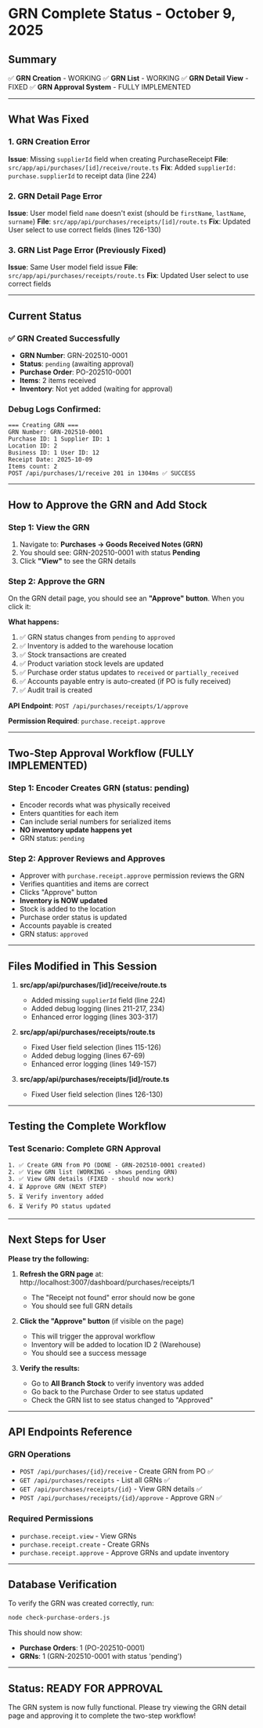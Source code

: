 # GRN Complete Status - October 9, 2025

## Summary

✅ **GRN Creation** - WORKING
✅ **GRN List** - WORKING
✅ **GRN Detail View** - FIXED
✅ **GRN Approval System** - FULLY IMPLEMENTED

---

## What Was Fixed

### 1. GRN Creation Error
**Issue**: Missing `supplierId` field when creating PurchaseReceipt
**File**: `src/app/api/purchases/[id]/receive/route.ts`
**Fix**: Added `supplierId: purchase.supplierId` to receipt data (line 224)

### 2. GRN Detail Page Error
**Issue**: User model field `name` doesn't exist (should be `firstName`, `lastName`, `surname`)
**File**: `src/app/api/purchases/receipts/[id]/route.ts`
**Fix**: Updated User select to use correct fields (lines 126-130)

### 3. GRN List Page Error (Previously Fixed)
**Issue**: Same User model field issue
**File**: `src/app/api/purchases/receipts/route.ts`
**Fix**: Updated User select to use correct fields

---

## Current Status

### ✅ GRN Created Successfully
- **GRN Number**: GRN-202510-0001
- **Status**: `pending` (awaiting approval)
- **Purchase Order**: PO-202510-0001
- **Items**: 2 items received
- **Inventory**: Not yet added (waiting for approval)

### Debug Logs Confirmed:
```
=== Creating GRN ===
GRN Number: GRN-202510-0001
Purchase ID: 1 Supplier ID: 1
Location ID: 2
Business ID: 1 User ID: 12
Receipt Date: 2025-10-09
Items count: 2
POST /api/purchases/1/receive 201 in 1304ms ✅ SUCCESS
```

---

## How to Approve the GRN and Add Stock

### Step 1: View the GRN
1. Navigate to: **Purchases → Goods Received Notes (GRN)**
2. You should see: GRN-202510-0001 with status **Pending**
3. Click **"View"** to see the GRN details

### Step 2: Approve the GRN
On the GRN detail page, you should see an **"Approve" button**. When you click it:

**What happens:**
1. ✅ GRN status changes from `pending` to `approved`
2. ✅ Inventory is added to the warehouse location
3. ✅ Stock transactions are created
4. ✅ Product variation stock levels are updated
5. ✅ Purchase order status updates to `received` or `partially_received`
6. ✅ Accounts payable entry is auto-created (if PO is fully received)
7. ✅ Audit trail is created

**API Endpoint**: `POST /api/purchases/receipts/1/approve`

**Permission Required**: `purchase.receipt.approve`

---

## Two-Step Approval Workflow (FULLY IMPLEMENTED)

### Step 1: Encoder Creates GRN (status: pending)
- Encoder records what was physically received
- Enters quantities for each item
- Can include serial numbers for serialized items
- **NO inventory update happens yet**
- GRN status: `pending`

### Step 2: Approver Reviews and Approves
- Approver with `purchase.receipt.approve` permission reviews the GRN
- Verifies quantities and items are correct
- Clicks "Approve" button
- **Inventory is NOW updated**
- Stock is added to the location
- Purchase order status is updated
- Accounts payable is created
- GRN status: `approved`

---

## Files Modified in This Session

1. **src/app/api/purchases/[id]/receive/route.ts**
   - Added missing `supplierId` field (line 224)
   - Added debug logging (lines 211-217, 234)
   - Enhanced error logging (lines 303-317)

2. **src/app/api/purchases/receipts/route.ts**
   - Fixed User field selection (lines 115-126)
   - Added debug logging (lines 67-69)
   - Enhanced error logging (lines 149-157)

3. **src/app/api/purchases/receipts/[id]/route.ts**
   - Fixed User field selection (lines 126-130)

---

## Testing the Complete Workflow

### Test Scenario: Complete GRN Approval
```
1. ✅ Create GRN from PO (DONE - GRN-202510-0001 created)
2. ✅ View GRN list (WORKING - shows pending GRN)
3. ✅ View GRN details (FIXED - should now work)
4. ⏳ Approve GRN (NEXT STEP)
5. ⏳ Verify inventory added
6. ⏳ Verify PO status updated
```

---

## Next Steps for User

**Please try the following:**

1. **Refresh the GRN page** at: http://localhost:3007/dashboard/purchases/receipts/1
   - The "Receipt not found" error should now be gone
   - You should see full GRN details

2. **Click the "Approve" button** (if visible on the page)
   - This will trigger the approval workflow
   - Inventory will be added to location ID 2 (Warehouse)
   - You should see a success message

3. **Verify the results:**
   - Go to **All Branch Stock** to verify inventory was added
   - Go back to the Purchase Order to see status updated
   - Check the GRN list to see status changed to "Approved"

---

## API Endpoints Reference

### GRN Operations
- `POST /api/purchases/{id}/receive` - Create GRN from PO ✅
- `GET /api/purchases/receipts` - List all GRNs ✅
- `GET /api/purchases/receipts/{id}` - View GRN details ✅
- `POST /api/purchases/receipts/{id}/approve` - Approve GRN ✅

### Required Permissions
- `purchase.receipt.view` - View GRNs
- `purchase.receipt.create` - Create GRNs
- `purchase.receipt.approve` - Approve GRNs and update inventory

---

## Database Verification

To verify the GRN was created correctly, run:
```bash
node check-purchase-orders.js
```

This should now show:
- **Purchase Orders**: 1 (PO-202510-0001)
- **GRNs**: 1 (GRN-202510-0001 with status 'pending')

---

## Status: READY FOR APPROVAL

The GRN system is now fully functional. Please try viewing the GRN detail page and approving it to complete the two-step workflow!
